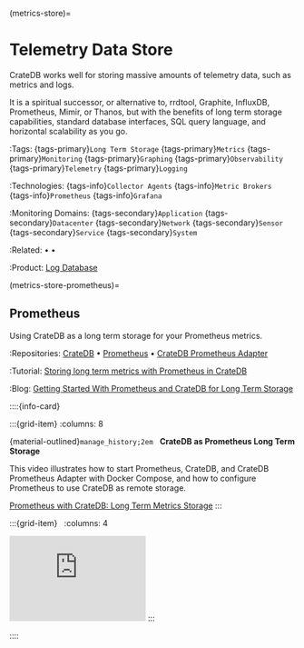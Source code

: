 (metrics-store)=

# Telemetry Data Store

CrateDB works well for storing massive amounts of telemetry data,
such as metrics and logs.

It is a spiritual successor, or alternative to, rrdtool, Graphite, InfluxDB,
Prometheus, Mimir, or Thanos, but with the benefits of long term storage
capabilities, standard database interfaces, SQL query language, and
horizontal scalability as you go.

:Tags:
  {tags-primary}`Long Term Storage`
  {tags-primary}`Metrics`
  {tags-primary}`Monitoring`
  {tags-primary}`Graphing`
  {tags-primary}`Observability`
  {tags-primary}`Telemetry`
  {tags-primary}`Logging`

:Technologies:
  {tags-info}`Collector Agents`
  {tags-info}`Metric Brokers`
  {tags-info}`Prometheus`
  {tags-info}`Grafana`

:Monitoring Domains:
  {tags-secondary}`Application`
  {tags-secondary}`Datacenter`
  {tags-secondary}`Network`
  {tags-secondary}`Sensor`
  {tags-secondary}`Service`
  {tags-secondary}`System`

:Related:
  [](#timeseries) •
  [](#machine-learning) •
  [](#analytics)

:Product:
  [Log Database]


(metrics-store-prometheus)=

## Prometheus

Using CrateDB as a long term storage for your Prometheus metrics.

:Repositories:
  [CrateDB] •
  [Prometheus] •
  [CrateDB Prometheus Adapter]

:Tutorial:
  [Storing long term metrics with Prometheus in CrateDB]

:Blog:
  [Getting Started With Prometheus and CrateDB for Long Term Storage]


::::{info-card}

:::{grid-item}
:columns: 8

{material-outlined}`manage_history;2em` &nbsp; **CrateDB as Prometheus Long Term Storage**

This video illustrates how to start Prometheus, CrateDB, and CrateDB
Prometheus Adapter with Docker Compose, and how to configure Prometheus
to use CrateDB as remote storage.

[Prometheus with CrateDB: Long Term Metrics Storage]
:::

:::{grid-item} &nbsp;
:columns: 4

<iframe width="240" src="https://www.youtube-nocookie.com/embed/EfIlRXVyfZM?si=J0w5yG56Ld4fIXfm" title="YouTube video player" frameborder="0" allow="accelerometer; autoplay; clipboard-write; encrypted-media; gyroscope; picture-in-picture; web-share" allowfullscreen></iframe>
:::

::::



[CrateDB]: https://github.com/crate/crate
[CrateDB Prometheus Adapter]: https://github.com/crate/cratedb-prometheus-adapter
[Getting Started With Prometheus and CrateDB for Long Term Storage]: https://cratedb.com/blog/getting-started-prometheus-cratedb-long-term-storage
[Log Database]: https://cratedb.com/solutions/log-database
[Prometheus]: https://github.com/prometheus/prometheus
[Prometheus with CrateDB: Long Term Metrics Storage]: https://youtu.be/EfIlRXVyfZM?feature=shared
[Storing long term metrics with Prometheus in CrateDB]: https://community.cratedb.com/t/storing-long-term-metrics-with-prometheus-in-cratedb/1012
